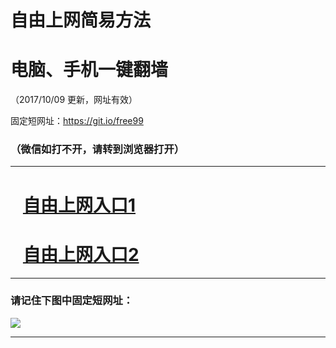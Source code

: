 ﻿# 自由上网简易方法

# 电脑、手机一键翻墙

（2017/10/09 更新，网址有效）

固定短网址：https://git.io/free99

### （微信如打不开，请转到浏览器打开）


***





# &nbsp;&nbsp; <a href="http://ft1089824085.fwq-tz-1001.info/fwqtz01.html?t=100900124740 " target="_blank">自由上网入口1</a>
# &nbsp;&nbsp; <a href="http://ft1288212740.fwq-tz-1002.info/fwqtz02.html?t=100900131040 " target="_blank">自由上网入口2</a>
***

### 请记住下图中固定短网址：

<img src="https://s3-us-west-2.amazonaws.com/fwq-1001/yjfq-20170905okok.png" /> 


***

